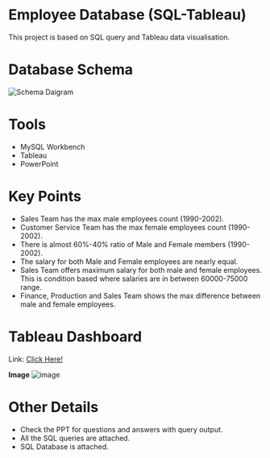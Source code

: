 # Employee Database (SQL-Tableau)
This project is based on SQL query and Tableau data visualisation.

# Database Schema

![Schema Daigram](https://github.com/user-attachments/assets/eba924ba-8e31-48c4-8b79-5a3a14d68fce)

# Tools
- MySQL Workbench
- Tableau
- PowerPoint

# Key Points
- Sales Team has the max male employees count (1990-2002).
- Customer Service Team has the max female employees count (1990-2002).
- There is almost 60%-40% ratio of Male and Female members (1990-2002).
- The salary for both Male and Female employees are nearly equal.
- Sales Team offers maximum salary for both male and female employees. This is condition based where salaries are in between 60000-75000 range.
- Finance, Production and Sales Team shows the max difference between male and female employees.

# Tableau Dashboard

Link: [Click Here!](https://public.tableau.com/app/profile/rishab.kumar7144/viz/EmployeeDashboardSQL/EMPLOYEEDASHBOARD)

**Image**
![image](https://github.com/user-attachments/assets/703dda89-6c9d-46b9-b3a1-8f9f8438f0e5)

# Other Details
- Check the PPT for questions and answers with query output.
- All the SQL queries are attached.
- SQL Database is attached.
